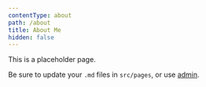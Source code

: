 ```yaml
---
contentType: about
path: /about
title: About Me
hidden: false
---
```

This is a placeholder page.

Be sure to update your `.md` files in `src/pages`, or use [admin](/admin).
